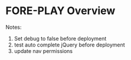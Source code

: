 # FORE-PLAY Overview

Notes:
1. Set debug to false before deployment
2. test auto complete jQuery before deployment
3. update nav permissions
